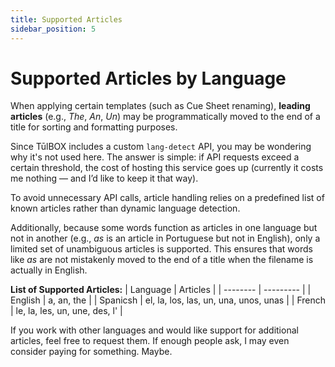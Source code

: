 ```yaml
---
title: Supported Articles
sidebar_position: 5
---
```


# Supported Articles by Language

When applying certain templates (such as Cue Sheet renaming), **leading articles** (e.g., *The*, *An*, *Un*) may be programmatically moved to the end of a title for sorting and formatting purposes.

Since TūlBOX includes a custom `lang-detect` API, you may be wondering why it's not used here.
The answer is simple: if API requests exceed a certain threshold, the cost of hosting this service goes up (currently it costs me nothing — and I’d like to keep it that way).

To avoid unnecessary API calls, article handling relies on a predefined list of known articles rather than dynamic language detection.

Additionally, because some words function as articles in one language but not in another (e.g., *as* is an article in Portuguese but not in English), only a limited set of unambiguous articles is supported. This ensures that words like *as* are not mistakenly moved to the end of a title when the filename is actually in English.

**List of Supported Articles:**
| Language | Articles |
| -------- | --------- |
| English | a, an, the |
| Spanicsh | el, la, los, las, un, una, unos, unas |
| French | le, la, les, un, une, des, l' |

If you work with other languages and would like support for additional articles, feel free to request them.
If enough people ask, I may even consider paying for something. Maybe.
